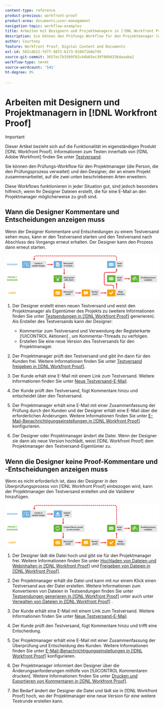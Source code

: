 ```yaml
---
content-type: reference
product-previous: workfront-proof
product-area: documents;user-management
navigation-topic: workflow-examples
title: Arbeiten mit Designern und Projektmanagern in [!DNL Workfront Proof]
description: Sie können den Prüfungs-Workflow für den Projektmanager (die Person, die den Prüfungsprozess verwaltet) und den Designer, der an einem Projekt zusammenarbeitet, auf die zwei unten beschriebenen Arten erweitern.
author: Courtney
feature: Workfront Proof, Digital Content and Documents
exl-id: 582cdb22-fd7f-4872-b173-910471b8e745
source-git-commit: 3657ec7b3509f82c44b65ec39f909d336deaaba2
workflow-type: tm+mt
source-wordcount: '541'
ht-degree: 0%

---
```


# Arbeiten mit Designern und Projektmanagern in [!DNL Workfront Proof]

>[!IMPORTANT]
>
>Dieser Artikel bezieht sich auf die Funktionalität im eigenständigen Produkt [!DNL Workfront Proof]. Informationen zum Testen innerhalb von [!DNL Adobe Workfront] finden Sie unter [Testversand](../../../review-and-approve-work/proofing/proofing.md).

Sie können den Prüfungs-Workflow für den Projektmanager (die Person, die den Prüfungsprozess verwaltet) und den Designer, der an einem Projekt zusammenarbeitet, auf die zwei unten beschriebenen Arten erweitern.

Diese Workflows funktionieren in jeder Situation gut, sind jedoch besonders hilfreich, wenn Ihr Designer Dateien erstellt, die für eine E-Mail an den Projektmanager möglicherweise zu groß sind.

## Wann die Designer Kommentare und Entscheidungen anzeigen muss

Wenn der Designer Kommentare und Entscheidungen zu einem Testversand sehen muss, kann er den Testversand starten und den Testversand nach Abschluss des Vorgangs erneut erhalten. Der Designer kann den Prozess dann erneut starten.

![designers_manager_-_option_A.png](assets/designers_managers_-_option_A.png)

1. Der Designer erstellt einen neuen Testversand und weist den Projektmanager als Eigentümer des Projekts zu (weitere Informationen finden Sie unter [Testsendungen in  [!DNL Workfront Proof]](../../../workfront-proof/wp-work-proofsfiles/create-proofs-and-files/generate-proofs.md) generieren). Als Ersteller des Testversands kann der Designer:

   * Kommentar zum Testversand und Verwendung der Registerkarte [!UICONTROL Aktionen] , um Kommentar-Threads zu verfolgen.
   * Erstellen Sie eine neue Version des Testversands für den Projektmanager.

1. Der Projektmanager prüft den Testversand und gibt ihn dann für den Kunden frei. Weitere Informationen finden Sie unter [Testversand freigeben in [!DNL Workfront Proof]](../../../workfront-proof/wp-work-proofsfiles/share-proofs-and-files/share-proof.md).
1. Der Kunde erhält eine E-Mail mit einem Link zum Testversand. Weitere Informationen finden Sie unter [Neue Testversand-E-Mail](../../../workfront-proof/wp-emailsntfctns/proof-notifications-and-reminders/new-proof-email.md).
1. Der Kunde prüft den Testversand, fügt Kommentare hinzu und entscheidet über den Testversand.
1. Der Projektmanager erhält eine E-Mail mit einer Zusammenfassung der Prüfung durch den Kunden und der Designer erhält eine E-Mail über die erforderlichen Änderungen. Weitere Informationen finden Sie unter [E-Mail-Benachrichtigungseinstellungen in  [!DNL Workfront Proof]](../../../workfront-proof/wp-emailsntfctns/email-alerts/config-email-notification-settings-wp.md) konfigurieren.
1. Der Designer oder Projektmanager ändert die Datei. Wenn der Designer sie dann als neue Version hochlädt, weist [!DNL Workfront Proof] dem Projektmanager den Testversand-Eigentümer zu.

## Wenn die Designer keine Proof-Kommentare und -Entscheidungen anzeigen muss

Wenn es nicht erforderlich ist, dass der Designer in den Überprüfungsprozess von [!DNL Workfront Proof] einbezogen wird, kann der Projektmanager den Testversand erstellen und die Validierer hinzufügen.

![designers_manager_-_option_B.png](assets/designers_managers_-_option_B.png)


1. Der Designer lädt die Datei hoch und gibt sie für den Projektmanager frei. Weitere Informationen finden Sie unter [Hochladen von Dateien und Webinhalten in  [!DNL Workfront Proof]](../../../workfront-proof/wp-work-proofsfiles/create-proofs-and-files/upload-files-web-content.md) und [Freigeben von Dateien in  [!DNL Workfront Proof]](../../../workfront-proof/wp-work-proofsfiles/share-proofs-and-files/share-files.md).

1. Der Projektmanager erhält die Datei und kann mit nur einem Klick einen Testversand aus der Datei erstellen. Weitere Informationen zum Konvertieren von Dateien in Testsendungen finden Sie unter [Testsendungen generieren in [!DNL Workfront Proof]](../../../workfront-proof/wp-work-proofsfiles/create-proofs-and-files/generate-proofs.md) unter auch unter [Verwalten von Dateien in [!DNL Workfront Proof]](../../../workfront-proof/wp-work-proofsfiles/manage-your-work/manage-files.md) .

1. Der Kunde erhält eine E-Mail mit einem Link zum Testversand. Weitere Informationen finden Sie unter [Neue Testversand-E-Mail](../../../workfront-proof/wp-emailsntfctns/proof-notifications-and-reminders/new-proof-email.md).
1. Der Kunde prüft den Testversand, fügt Kommentare hinzu und trifft eine Entscheidung.
1. Der Projektmanager erhält eine E-Mail mit einer Zusammenfassung der Überprüfung und Entscheidung des Kunden. Weitere Informationen finden Sie unter [E-Mail-Benachrichtigungseinstellungen in  [!DNL Workfront Proof]](../../../workfront-proof/wp-emailsntfctns/email-alerts/config-email-notification-settings-wp.md) konfigurieren.
1. Der Projektmanager informiert den Designer über die Änderungsanforderungen mithilfe von [!UICONTROL Kommentaren drucken]. Weitere Informationen finden Sie unter [Drucken und Exportieren von Kommentaren in  [!DNL Workfront Proof]](../../../workfront-proof/wp-work-proofsfiles/organize-your-work/print-and-export-comments.md).
1. Bei Bedarf ändert der Designer die Datei und lädt sie in [!DNL Workfront Proof] hoch, wo der Projektmanager eine neue Version für eine weitere Testrunde erstellen kann.


